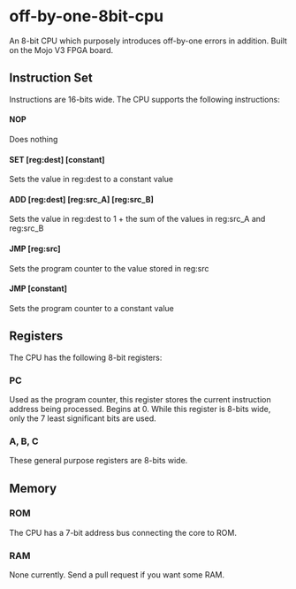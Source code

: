 # off-by-one-8bit-cpu
An 8-bit CPU which purposely introduces off-by-one errors in addition. Built on the Mojo V3 FPGA board.

## Instruction Set

Instructions are 16-bits wide. The CPU supports the following instructions:

#### NOP
Does nothing

#### SET [reg:dest] [constant]
Sets the value in reg:dest to a constant value

#### ADD [reg:dest] [reg:src_A] [reg:src_B]
Sets the value in reg:dest to 1 + the sum of the values in reg:src_A and reg:src_B

#### JMP [reg:src]
Sets the program counter to the value stored in reg:src

#### JMP [constant]
Sets the program counter to a constant value

## Registers

The CPU has the following 8-bit registers:
### PC
Used as the program counter, this register stores the current instruction address being processed. Begins at 0. While this register is 8-bits wide, only the 7 least significant bits are used.

### A, B, C
These general purpose registers are 8-bits wide.

## Memory

### ROM
The CPU has a 7-bit address bus connecting the core to ROM.

### RAM
None currently. Send a pull request if you want some RAM.

